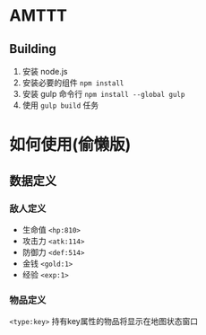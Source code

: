 # AMTTT

## Building

1. 安装 node.js
2. 安装必要的组件 `npm install`
3. 安装 gulp 命令行 `npm install --global gulp`
4. 使用 `gulp build` 任务


# 如何使用(偷懒版)

## 数据定义

### 敌人定义

* 生命值  `<hp:810>` 		
* 攻击力  `<atk:114>` 	
* 防御力  `<def:514>` 	
* 金钱    `<gold:1>`    
* 经验    `<exp:1>` 

### 物品定义
`<type:key>` 持有key属性的物品将显示在地图状态窗口
